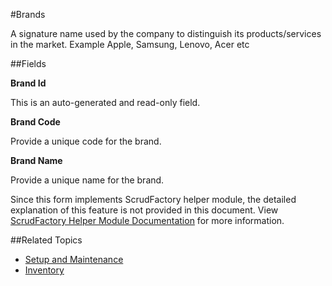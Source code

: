 #Brands

A signature name used by the company to distinguish its products/services in
the market. Example Apple, Samsung, Lenovo, Acer etc


##Fields


**Brand Id**

This is an auto-generated and read-only field.


**Brand Code**

Provide a unique code for the brand.


**Brand Name**

Provide a unique name for the brand.

<div class="ui info message">
    Since this form implements ScrudFactory helper module, the detailed explanation of this feature is not provided
    in this document. View <a href="../../core-concepts/scrud-factory.md">ScrudFactory Helper Module Documentation</a>
    for more information.
</div>

##Related Topics
* [Setup and Maintenance](../setup-and-maintenance.md)
* [Inventory](../index.md)
